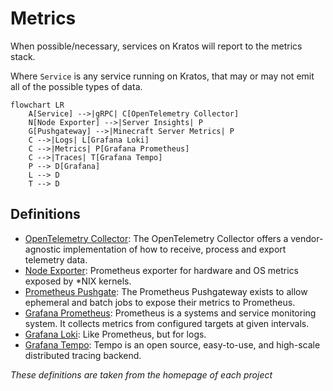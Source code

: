 # Metrics

When possible/necessary, services on Kratos will report to the metrics stack.

Where `Service` is any service running on Kratos, that may or may not emit all of the possible types of data.

```mermaid
flowchart LR
    A[Service] -->|gRPC| C[OpenTelemetry Collector]
    N[Node Exporter] -->|Server Insights| P
    G[Pushgateway] -->|Minecraft Server Metrics| P
    C -->|Logs| L[Grafana Loki]
    C -->|Metrics| P[Grafana Prometheus]
    C -->|Traces| T[Grafana Tempo]
    P --> D[Grafana]
    L --> D
    T --> D
```

## Definitions

* [OpenTelemetry Collector](https://opentelemetry.io/docs/collector/): The OpenTelemetry Collector offers a vendor-agnostic implementation of how to receive, process and export telemetry data.
* [Node Exporter](https://github.com/prometheus/node_exporter): Prometheus exporter for hardware and OS metrics exposed by *NIX kernels.
* [Prometheus Pushgate](https://github.com/prometheus/pushgateway): The Prometheus Pushgateway exists to allow ephemeral and batch jobs to expose their metrics to Prometheus.
* [Grafana Prometheus](https://github.com/grafana/prometheus): Prometheus is a systems and service monitoring system. It collects metrics from configured targets at given intervals.
* [Grafana Loki](https://github.com/grafana/loki): Like Prometheus, but for logs.
* [Grafana Tempo](https://github.com/grafana/tempo): Tempo is an open source, easy-to-use, and high-scale distributed tracing backend.

*These definitions are taken from the homepage of each project*
